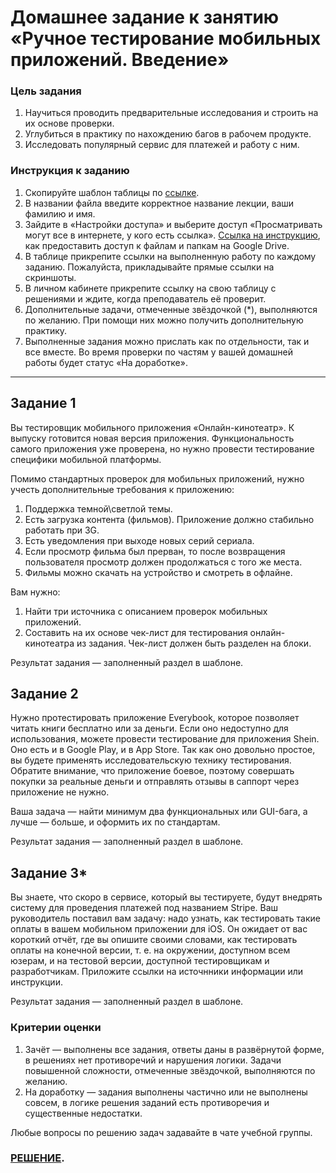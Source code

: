 # Домашнее задание к занятию «Ручное тестирование мобильных приложений. Введение»

### Цель задания

1. Научиться проводить предварительные исследования и строить на их основе проверки.
2. Углубиться в практику по нахождению багов в рабочем продукте.
3. Исследовать популярный сервис для платежей и работу с ним.

### Инструкция к заданию

1. Скопируйте шаблон таблицы по [ссылке](https://u.netology.ru/backend/uploads/lms/content_assets/file/1301/1.1__QAMID-53_%D1%88%D0%B0%D0%B1%D0%BB%D0%BE%D0%BD.xlsx).
2. В названии файла введите корректное название лекции, ваши фамилию и имя.
3. Зайдите в «Настройки доступа» и выберите доступ «Просматривать могут все в интернете, у кого есть ссылка». [Ссылка на инструкцию](https://support.google.com/docs/answer/2494822?hl=ru&co=GENIE.Platform%3DDesktop), как предоставить доступ к файлам и папкам на Google Drive.
4. В таблице прикрепите ссылки на выполненную работу по каждому заданию. Пожалуйста, прикладывайте прямые ссылки на скриншоты.
5. В личном кабинете прикрепите ссылку на свою таблицу с решениями и ждите, когда преподаватель её проверит.
6. Дополнительные задачи, отмеченные звёздочкой (*), выполняются по желанию. При помощи них можно получить дополнительную практику.
7. Выполненные задания можно прислать как по отдельности, так и все вместе. Во время проверки по частям у вашей домашней работы будет статус «На доработке».

------

## Задание 1

Вы тестировщик мобильного приложения «Онлайн-кинотеатр». К выпуску готовится новая версия приложения. Функциональность самого приложения уже проверена, но нужно провести тестирование специфики мобильной платформы.

Помимо стандартных проверок для мобильных приложений, нужно учесть дополнительные требования к приложению:
1. Поддержка темной\светлой темы.
2. Есть загрузка контента (фильмов). Приложение должно стабильно работать при 3G.
3. Есть уведомления при выходе новых серий сериала.
4. Если просмотр фильма был прерван, то после возвращения пользователя просмотр должен продолжаться с того же места.
5. Фильмы можно скачать на устройство и смотреть в офлайне.
   
Вам нужно:
1. Найти три источника с описанием проверок мобильных приложений.
2. Составить на их основе чек-лист для тестирования онлайн-кинотеатра из задания. Чек-лист должен быть разделен на блоки.

Результат задания — заполненный раздел в шаблоне.

## Задание 2 

Нужно протестировать приложение Everybook, которое позволяет читать книги бесплатно или за деньги.
Если оно недоступно для использования, можете провести тестирование для приложения Shein. Оно есть и в Google Play, и в App Store. Так как оно довольно простое, вы будете применять исследовательскую технику тестирования.
Обратите внимание, что приложение боевое, поэтому совершать покупки за реальные деньги и отправлять отзывы в саппорт через приложение не нужно.

Ваша задача — найти минимум два функциональных или GUI-бага, а лучше — больше, и оформить их по стандартам.

Результат задания — заполненный раздел в шаблоне.

## Задание 3*

Вы знаете, что скоро в сервисе, который вы тестируете, будут внедрять систему для проведения платежей под названием Stripe. 
Ваш руководитель поставил вам задачу: надо узнать, как тестировать такие оплаты в вашем мобильном приложении для iOS.
Он ожидает от вас короткий отчёт, где вы опишите своими словами, как тестировать оплаты на конечной версии, т. е. на окружении, доступном всем юзерам, и на тестовой версии, доступной тестировщикам и разработчикам. Приложите ссылки на источнники информации или инструкции.

Результат задания — заполненный раздел в шаблоне.

### Критерии оценки

1. Зачёт — выполнены все задания, ответы даны в развёрнутой форме, в решениях нет противоречий и нарушения логики. Задачи повышенной сложности, отмеченные звёздочкой, выполняются по желанию. 
2. На доработку — задания выполнены частично или не выполнены совсем, в логике решения заданий есть противоречия и существенные недостатки.

Любые вопросы по решению задач задавайте в чате учебной группы.

### [РЕШЕНИЕ](https://docs.google.com/spreadsheets/d/1gDulaZs05HPa6zjLYIJ6myDvoKJSLOjf/edit?usp=sharing&ouid=116206441387549703294&rtpof=true&sd=true).

